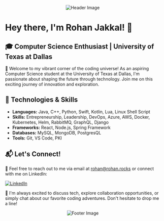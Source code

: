 <!-- Header Section -->
<p align="center">
  <img src="header-image.jpg" alt="Header Image">
</p>

<!-- Introduction Section -->
# Hey there, I'm Rohan Jakkal! 👋

## 🎓 Computer Science Enthusiast | University of Texas at Dallas

🚀 Welcome to my vibrant corner of the coding universe! As an aspiring Computer Science student at the University of Texas at Dallas, I'm passionate about shaping the future through technology. Join me on this exciting journey of innovation and exploration.

<!-- Technologies & Skills Section -->
## 💼 Technologies & Skills

- **Languages:** Java, C++, Python, Swift, Kotlin, Lua, Linux Shell Script
- **Skills:** Entrepreneurship, Leadership, DevOps, Azure, AWS, Docker, Kubernetes, Helm, RabbitMQ, GraphQL, Django
- **Frameworks:** React, Node.js, Spring Framework
- **Databases:** MySQL, MongoDB, PostgresQL
- **Tools:** Git, VS Code, PKI

<!-- Connect with Me Section -->
## 📬 Let's Connect!

💌 Feel free to reach out to me via email at rohan@rohan.rocks or connect with me on LinkedIn:

[![LinkedIn](https://img.shields.io/badge/LinkedIn-Connect-blue)](https://www.linkedin.com/in/rohan-jakkal/)

🌟 I'm always excited to discuss tech, explore collaboration opportunities, or simply chat about our favorite coding adventures. Don't hesitate to drop me a line!

<!-- Footer Section -->
<p align="center">
  <img src="footer-image.jpg" alt="Footer Image">
</p>

